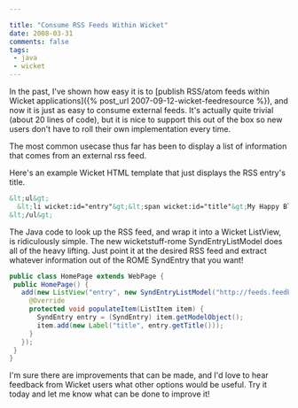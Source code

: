```yaml
---

title: "Consume RSS Feeds Within Wicket"
date: 2008-03-31
comments: false
tags:
 - java
 - wicket
---
```


In the past, I've shown how easy it is to [publish RSS/atom feeds within Wicket applications]({% post_url 2007-09-12-wicket-feedresource %}), and now it is just as easy to consume external feeds. It's actually quite trivial (about 20 lines of code), but it is nice to support this out of the box so new users don't have to roll their own implementation every time.



The most common usecase thus far has been to display a list of information that comes from an external rss feed.



Here's an example Wicket HTML template that just displays the RSS entry's title.


```html
&lt;ul&gt;
  &lt;li wicket:id="entry"&gt;&lt;span wicket:id="title"&gt;My Happy Blog Post&lt;/span&gt;&lt;/li&gt;
&lt;/ul&gt;
```

The Java code to look up the RSS feed, and wrap it into a Wicket ListView, is ridiculously simple. The new wicketstuff-rome SyndEntryListModel does all of the heavy lifting. Just point it at the desired RSS feed and extract whatever information out of the ROME SyndEntry that you want!

```java
public class HomePage extends WebPage {
 public HomePage() {
   add(new ListView("entry", new SyndEntryListModel("http://feeds.feedburner.com/code_poet")) {
     @Override
     protected void populateItem(ListItem item) {
       SyndEntry entry = (SyndEntry) item.getModelObject();
       item.add(new Label("title", entry.getTitle()));
     }
   });
 }
}
```



I'm sure there are improvements that can be made, and I'd love to hear feedback from Wicket users what other options would be useful. Try it today and let me know what can be done to improve it!

